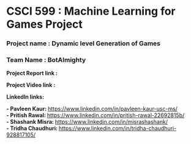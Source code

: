 # CSCI 599 : Machine Learning for Games Project 

### Project name : Dynamic level Generation of Games
### Team Name : BotAlmighty

<b>Project Report link : </b>

<b>Project Video link : </b>

<b> LinkedIn links: </b>

<b>- Pavleen Kaur: </b> https://www.linkedin.com/in/pavleen-kaur-usc-ms/ <br>
<b>- Pritish Rawal: </b> https://www.linkedin.com/in/pritish-rawal-22692815b/ <br>
<b>- Shashank Misra: </b> https://www.linkedin.com/in/misrashashank/ <br>
<b>- Tridha Chaudhuri: </b> https://www.linkedin.com/in/tridha-chaudhuri-928817105/<br>
